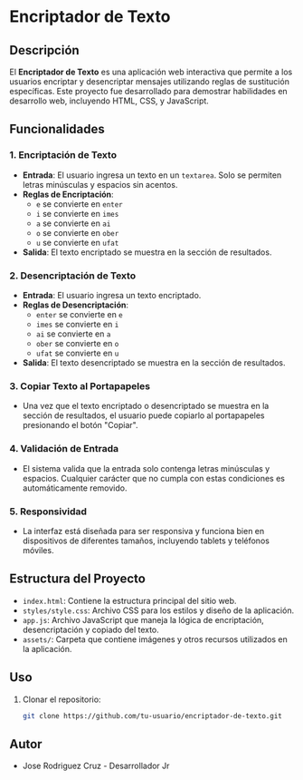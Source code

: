 # Encriptador de Texto

## Descripción

El **Encriptador de Texto** es una aplicación web interactiva que permite a los usuarios encriptar y desencriptar mensajes utilizando reglas de sustitución específicas. Este proyecto fue desarrollado para demostrar habilidades en desarrollo web, incluyendo HTML, CSS, y JavaScript.

## Funcionalidades

### 1. Encriptación de Texto
- **Entrada**: El usuario ingresa un texto en un `textarea`. Solo se permiten letras minúsculas y espacios sin acentos.
- **Reglas de Encriptación**:
  - `e` se convierte en `enter`
  - `i` se convierte en `imes`
  - `a` se convierte en `ai`
  - `o` se convierte en `ober`
  - `u` se convierte en `ufat`
- **Salida**: El texto encriptado se muestra en la sección de resultados.

### 2. Desencriptación de Texto
- **Entrada**: El usuario ingresa un texto encriptado.
- **Reglas de Desencriptación**:
  - `enter` se convierte en `e`
  - `imes` se convierte en `i`
  - `ai` se convierte en `a`
  - `ober` se convierte en `o`
  - `ufat` se convierte en `u`
- **Salida**: El texto desencriptado se muestra en la sección de resultados.

### 3. Copiar Texto al Portapapeles
- Una vez que el texto encriptado o desencriptado se muestra en la sección de resultados, el usuario puede copiarlo al portapapeles presionando el botón "Copiar".

### 4. Validación de Entrada
- El sistema valida que la entrada solo contenga letras minúsculas y espacios. Cualquier carácter que no cumpla con estas condiciones es automáticamente removido.

### 5. Responsividad
- La interfaz está diseñada para ser responsiva y funciona bien en dispositivos de diferentes tamaños, incluyendo tablets y teléfonos móviles.

## Estructura del Proyecto

- `index.html`: Contiene la estructura principal del sitio web.
- `styles/style.css`: Archivo CSS para los estilos y diseño de la aplicación.
- `app.js`: Archivo JavaScript que maneja la lógica de encriptación, desencriptación y copiado del texto.
- `assets/`: Carpeta que contiene imágenes y otros recursos utilizados en la aplicación.

## Uso

1. Clonar el repositorio:
   ```bash
   git clone https://github.com/tu-usuario/encriptador-de-texto.git

## Autor

- Jose Rodriguez Cruz - Desarrollador Jr
